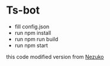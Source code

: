 # Ts-bot

* fill config.json
* run npm install
* run npm run build
* run npm start

this code modified version from [Nezuko](https://github.com/)
